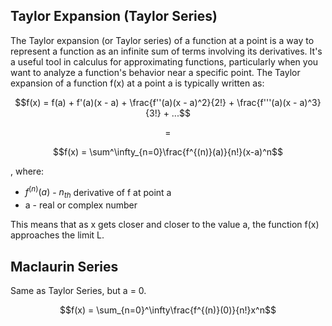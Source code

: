 ## Taylor Expansion (Taylor Series)

The Taylor expansion (or Taylor series) of a function at a point is a way to represent a function as an infinite sum of terms involving its derivatives. It's a useful tool in calculus for approximating functions, particularly when you want to analyze a function's behavior near a specific point. The Taylor expansion of a function f(x) at a point a is typically written as:

$$f(x) = f(a) + f'(a)(x - a) + \frac{f''(a)(x - a)^2}{2!} + \frac{f'''(a)(x - a)^3}{3!} + ...$$

$$=$$

$$f(x) = \sum^\infty_{n=0}\frac{f^{(n)}(a)}{n!}(x-a)^n$$

, where:
- $f^{(n)}(a)$ - $n_{th}$ derivative of f at point a
- a - real or complex number

This means that as x gets closer and closer to the value a, the function f(x) approaches the limit L.


## Maclaurin Series

Same as Taylor Series, but a = 0.

$$f(x) = \sum_{n=0}^\infty\frac{f^{(n)}(0)}{n!}x^n$$